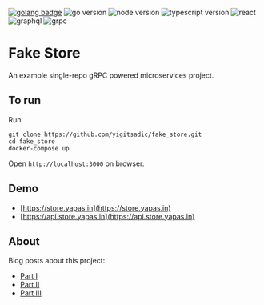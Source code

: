 
[![golang badge](https://goreportcard.com/badge/github.com/yigitsadic/fake_store)](https://goreportcard.com/report/github.com/yigitsadic/fake_store)
![go version](https://img.shields.io/badge/Go-1.17-blue)
![node version](https://img.shields.io/badge/node-16.0-green)
![typescript version](https://img.shields.io/badge/TypeScript-4.4.2-informational)
![react](https://img.shields.io/badge/React-17.0.2-red)
![graphql](https://img.shields.io/badge/-%20GraphQL-blueviolet)
![grpc](https://img.shields.io/badge/-%20gRPC-yellowgreen)

# Fake Store

An example single-repo gRPC powered microservices project. 

## To run

Run
```
git clone https://github.com/yigitsadic/fake_store.git
cd fake_store
docker-compose up
```

Open `http://localhost:3000` on browser.

## Demo

- [https://store.yapas.in](https://store.yapas.in)
- [https://api.store.yapas.in](https://api.store.yapas.in)

## About

Blog posts about this project:
* [Part I](https://yigitsadic.github.io/2021/09/08/microservices-example-with-go-and-grpc.html)
* [Part II](https://yigitsadic.github.io/2021/09/09/microservices-example-with-go-and-grpc-part-two.html)
* [Part III](https://yigitsadic.github.io/2021/09/11/microservices-example-with-go-and-grpc-part-three.html)
